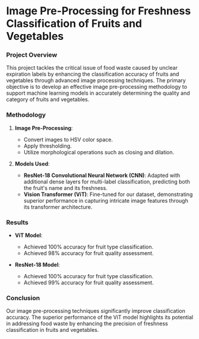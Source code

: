 # Image Pre-Processing for Freshness Classification of Fruits and Vegetables

### Project Overview

This project tackles the critical issue of food waste caused by unclear expiration labels by enhancing the classification accuracy of fruits and vegetables through advanced image processing techniques. The primary objective is to develop an effective image pre-processing methodology to support machine learning models in accurately determining the quality and category of fruits and vegetables.

### Methodology

1. **Image Pre-Processing**:
   - Convert images to HSV color space.
   - Apply thresholding.
   - Utilize morphological operations such as closing and dilation.

2. **Models Used**:
   - **ResNet-18 Convolutional Neural Network (CNN)**: Adapted with additional dense layers for multi-label classification, predicting both the fruit's name and its freshness.
   - **Vision Transformer (ViT)**: Fine-tuned for our dataset, demonstrating superior performance in capturing intricate image features through its transformer architecture.

### Results

- **ViT Model**:
  - Achieved 100% accuracy for fruit type classification.
  - Achieved 98% accuracy for fruit quality assessment.

- **ResNet-18 Model**:
  - Achieved 100% accuracy for fruit type classification.
  - Achieved 99% accuracy for fruit quality assessment.

### Conclusion

Our image pre-processing techniques significantly improve classification accuracy. The superior performance of the ViT model highlights its potential in addressing food waste by enhancing the precision of freshness classification in fruits and vegetables.

